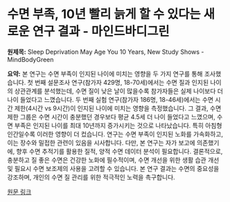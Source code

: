 # 수면 부족, 10년 빨리 늙게 할 수 있다는 새로운 연구 결과 - 마인드바디그린

**원제목:** Sleep Deprivation May Age You 10 Years, New Study Shows - MindBodyGreen

**요약:** 본 연구는 수면 부족이 인지된 나이에 미치는 영향을 두 가지 연구를 통해 조사했습니다. 첫 번째 설문조사 연구(참가자 429명, 18-70세)에서는 수면 질과 인지된 나이의 상관관계를 분석했는데, 수면 질이 낮은 날이 많을수록 참가자들은 실제 나이보다 더 나이 들었다고 느꼈습니다.  두 번째 실험 연구(참가자 186명, 18-46세)에서는 수면 시간 제한(4시간 vs 9시간)이 인지된 나이에 미치는 영향을 측정했습니다. 그 결과, 수면 제한 그룹은 수면 시간이 충분했던 경우보다 평균 4.5세 더 나이 들었다고 느꼈으며, 수면 부족은 인지된 나이를 최대 10년까지 증가시키는 것으로 나타났습니다. 특히 아침형 인간일수록 이러한 영향이 더 컸습니다.  연구는 수면 부족이 인지된 노화를 가속화하고, 이는 장수와 밀접한 관련이 있음을 시사합니다.  다만, 본 연구는 자가 보고에 의존했기에, 향후 수면 추적기를 활용한 질적, 양적 수면 데이터 분석이 필요합니다.  결론적으로, 충분하고 질 좋은 수면은 건강한 노화에 필수적이며, 수면 개선을 위한 생활 습관 개선 및 필요시 수면 보조제의 사용을 고려할 수 있습니다.  본 연구 결과는 수면의 중요성을 강조하며, 개인의 수면 질 관리를 위한 적극적인 노력을 촉구합니다.

[원문 링크](https://www.mindbodygreen.com/articles/sleep-deprivation-may-age-you-10-years-new-study-shows-about-the-study)
